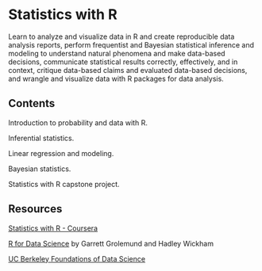 # Statistics with R

Learn to analyze and visualize data in R and create reproducible data analysis reports, perform frequentist and Bayesian statistical inference and modeling to understand natural phenomena and make data-based decisions, communicate statistical results correctly, effectively, and in context, critique data-based claims and evaluated data-based decisions, and wrangle and visualize data with R packages for data analysis.    

## Contents

Introduction to probability and data with R.

Inferential statistics.

Linear regression and modeling.

Bayesian statistics.

Statistics with R capstone project.

## Resources

[Statistics with R - Coursera](https://www.coursera.org/specializations/statistics)

[R for Data Science](https://r4ds.had.co.nz/) by Garrett Grolemund and Hadley Wickham

[UC Berkeley Foundations of Data Science](http://data8.org/)


